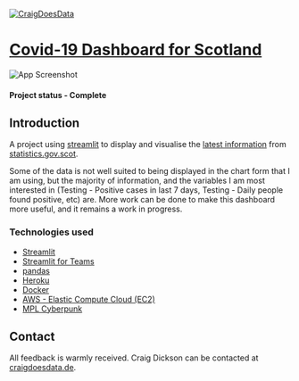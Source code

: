 [![CraigDoesData][logo]][link]

[logo]: https://www.craigdoesdata.de/img/logo/logo.png
[link]: https://www.craigdoesdata.de/


# [Covid-19 Dashboard for Scotland](https://s4a.streamlit.io/thecraigd/scotland_dashboard/main/ScotlandDashboard.py)

![App Screenshot](https://www.craigdoesdata.de/img/scotlanddashboard.jpg)

#### Project status - Complete


## Introduction

A project using [streamlit](http://www.streamlit.io) to display and visualise the [latest information](https://statistics.gov.scot/downloads/cube-table?uri=http%3A%2F%2Fstatistics.gov.scot%2Fdata%2Fcoronavirus-covid-19-management-information) from [statistics.gov.scot](https://statistics.gov.scot/).

Some of the data is not well suited to being displayed in the chart form that I am using, but the majority of information, and the variables I am most interested in (Testing - Positive cases in last 7 days, Testing - Daily people found positive, etc) are. More work can be done to make this dashboard more useful, and it remains a work in progress.


### Technologies used
* [Streamlit](https://www.streamlit.io)
* [Streamlit for Teams](https://www.streamlit.io/for-teams)
* [pandas](https://pandas.pydata.org/)
* [Heroku](https://www.heroku.com)
* [Docker](https://www.docker.com)
* [AWS - Elastic Compute Cloud (EC2)](https://aws.amazon.com/ec2/)
* [MPL Cyberpunk](https://github.com/dhaitz/mplcyberpunk)


## Contact
All feedback is warmly received. Craig Dickson can be contacted at [craigdoesdata.de](https://www.craigdoesdata.de/contact.html).
